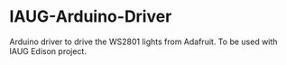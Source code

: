 # IAUG-Arduino-Driver
Arduino driver to drive the WS2801 lights from Adafruit.  To be used with IAUG Edison project.
